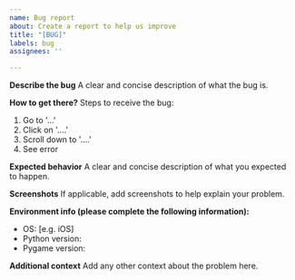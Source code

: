 ```yaml
---
name: Bug report
about: Create a report to help us improve
title: "[BUG]"
labels: bug
assignees: ''

---
```


**Describe the bug**
A clear and concise description of what the bug is.

**How to get there?**
Steps to receive the bug:
1. Go to '...'
2. Click on '....'
3. Scroll down to '....'
4. See error

**Expected behavior**
A clear and concise description of what you expected to happen.

**Screenshots**
If applicable, add screenshots to help explain your problem.

**Environment info (please complete the following information):**
 - OS: [e.g. iOS]
 - Python version:
 - Pygame version:

**Additional context**
Add any other context about the problem here.
